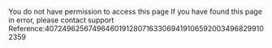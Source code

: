 You do not have permission to access this page If you have found this page in error, please contact support Reference:40724962567496460191280716330694191065920034968299102359